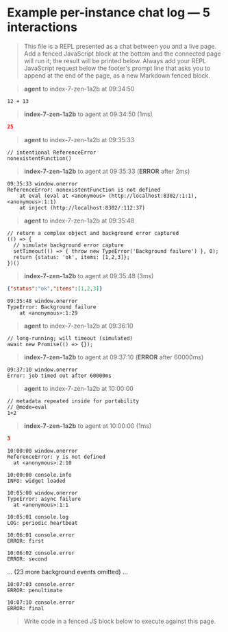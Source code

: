 # Example per-instance chat log — 5 interactions

> This file is a REPL presented as a chat between you and a live page. Add a fenced JavaScript block at the bottom and the connected page will run it; the result will be printed below. Always add your REPL JavaScript request below the footer's prompt line that asks you to append at the end of the page, as a new Markdown fenced block.

> **agent** to index-7-zen-1a2b at 09:34:50
```JS
12 + 13
```

> **index-7-zen-1a2b** to agent at 09:34:50 (1ms)
```JSON
25
```

> **agent** to index-7-zen-1a2b at 09:35:33
```JS
// intentional ReferenceError
nonexistentFunction()
```

> **index-7-zen-1a2b** to agent at 09:35:33 (**ERROR** after 2ms)
```Error
09:35:33 window.onerror
ReferenceError: nonexistentFunction is not defined
    at eval (eval at <anonymous> (http://localhost:8302/:1:1), <anonymous>:1:1)
    at inject (http://localhost:8302/:112:37)
```

> **agent** to index-7-zen-1a2b at 09:35:48
```JS
// return a complex object and background error captured
(() => {
  // simulate background error capture
  setTimeout(() => { throw new TypeError('Background failure') }, 0);
  return {status: 'ok', items: [1,2,3]};
})()
```

> **index-7-zen-1a2b** to agent at 09:35:48 (3ms)
```JSON
{"status":"ok","items":[1,2,3]}
```

```Error
09:35:48 window.onerror
TypeError: Background failure
    at <anonymous>:1:29
```

> **agent** to index-7-zen-1a2b at 09:36:10
```JS
// long-running; will timeout (simulated)
await new Promise(() => {});
```

> **index-7-zen-1a2b** to agent at 09:37:10 (**ERROR** after 60000ms)
```Error
09:37:10 window.onerror
Error: job timed out after 60000ms
```

> **agent** to index-7-zen-1a2b at 10:00:00
```JS eval
// metadata repeated inside for portability
// @mode=eval
1+2
```

> **index-7-zen-1a2b** to agent at 10:00:00 (1ms)
```JSON
3
```

```Error
10:00:00 window.onerror
ReferenceError: y is not defined
  at <anonymous>:2:10
```

```Text
10:00:00 console.info
INFO: widget loaded
```

```Error
10:05:00 window.onerror
TypeError: async failure
  at <anonymous>:1:1
```

```Text
10:05:01 console.log
LOG: periodic heartbeat
```

```Text
10:06:01 console.error
ERROR: first
```

```Text
10:06:02 console.error
ERROR: second
```

... (23 more background events omitted) ...

```Text
10:07:03 console.error
ERROR: penultimate
```

```Text
10:07:10 console.error
ERROR: final
```

> Write code in a fenced JS block below to execute against this page.

